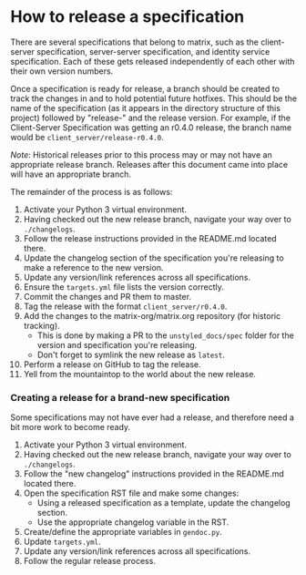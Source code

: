 # How to release a specification

There are several specifications that belong to matrix, such as the client-server
specification, server-server specification, and identity service specification. Each
of these gets released independently of each other with their own version numbers.

Once a specification is ready for release, a branch should be created to track the
changes in and to hold potential future hotfixes. This should be the name of the
specification (as it appears in the directory structure of this project) followed
by "release-" and the release version. For example, if the Client-Server Specification
was getting an r0.4.0 release, the branch name would be `client_server/release-r0.4.0`.

*Note*: Historical releases prior to this process may or may not have an appropriate
release branch. Releases after this document came into place will have an appropriate
branch.

The remainder of the process is as follows:
1. Activate your Python 3 virtual environment.
1. Having checked out the new release branch, navigate your way over to `./changelogs`.
1. Follow the release instructions provided in the README.md located there.
1. Update the changelog section of the specification you're releasing to make a reference
   to the new version.
1. Update any version/link references across all specifications.
1. Ensure the `targets.yml` file lists the version correctly.
1. Commit the changes and PR them to master.
1. Tag the release with the format `client_server/r0.4.0`.
1. Add the changes to the matrix-org/matrix.org repository (for historic tracking).
   * This is done by making a PR to the `unstyled_docs/spec` folder for the version and
     specification you're releasing.
   * Don't forget to symlink the new release as `latest`.
1. Perform a release on GitHub to tag the release.
1. Yell from the mountaintop to the world about the new release.

### Creating a release for a brand-new specification

Some specifications may not have ever had a release, and therefore need a bit more work
to become ready.

1. Activate your Python 3 virtual environment.
1. Having checked out the new release branch, navigate your way over to `./changelogs`.
1. Follow the "new changelog" instructions provided in the README.md located there.
1. Open the specification RST file and make some changes:
   * Using a released specification as a template, update the changelog section.
   * Use the appropriate changelog variable in the RST.
1. Create/define the appropriate variables in `gendoc.py`.
1. Update `targets.yml`.
1. Update any version/link references across all specifications.
1. Follow the regular release process.
